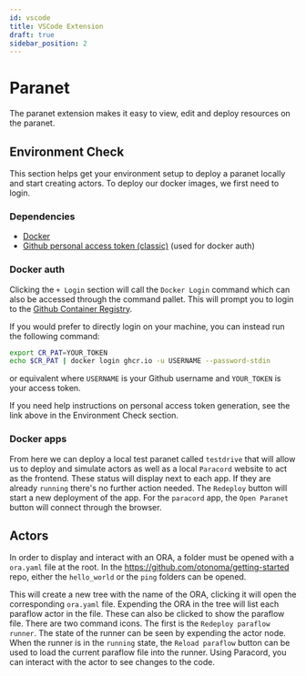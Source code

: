 ```yaml
---
id: vscode
title: VSCode Extension
draft: true
sidebar_position: 2
---
```


# Paranet

The paranet extension makes it easy to view, edit and deploy resources on the paranet.

## Environment Check

This section helps get your environment setup to deploy a paranet locally and start creating actors. To deploy our docker images, we first need to login.

### Dependencies

- [Docker](https://docs.docker.com/engine/install/)
- [Github personal access token (classic)](https://docs.github.com/en/authentication/keeping-your-account-and-data-secure/managing-your-personal-access-tokens) (used for docker auth)

### Docker auth

Clicking the `+ Login` section will call the `Docker Login` command which can also be accessed through the command pallet. This will prompt you to login to the [Github Container Registry](https://docs.github.com/en/packages/working-with-a-github-packages-registry/working-with-the-container-registry#authenticating-with-a-personal-access-token-classic).

If you would prefer to directly login on your machine, you can instead run the following command:

```bash
export CR_PAT=YOUR_TOKEN
echo $CR_PAT | docker login ghcr.io -u USERNAME --password-stdin
```

or equivalent where `USERNAME` is your Github username and `YOUR_TOKEN` is your access token.

If you need help instructions on personal access token generation, see the link above in the Environment Check section.

### Docker apps

From here we can deploy a local test paranet called `testdrive` that will allow us to deploy and simulate actors as well as a local `Paracord` website to act as the frontend. These status will display next to each app. If they are already `running` there's no further action needed. The `Redeploy` button will start a new deployment of the app. For the `paracord` app, the `Open Paranet` button will connect through the browser.

## Actors

In order to display and interact with an ORA, a folder must be opened with a `ora.yaml` file at the root. In the https://github.com/otonoma/getting-started repo, either the `hello_world` or the `ping` folders can be opened.


This will create a new tree with the name of the ORA, clicking it will open the corresponding `ora.yaml` file. Expending the ORA in the tree will list each paraflow actor in the file. These can also be clicked to show the paraflow file. There are two command icons. The first is the `Redeploy paraflow runner`. The state of the runner can be seen by expending the actor node. When the runner is in the `running` state, the `Reload paraflow` button can be used to load the current paraflow file into the runner. Using Paracord, you can interact with the actor to see changes to the code.